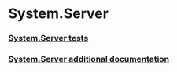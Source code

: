 # System.Server
### [System.Server tests](system-server-tests.md)
### [System.Server additional documentation](system-server-additional-documentation.md)
